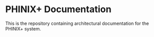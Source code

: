 # PHINIX+ Documentation
This is the repository containing architectural documentation for the PHINIX+ system.
